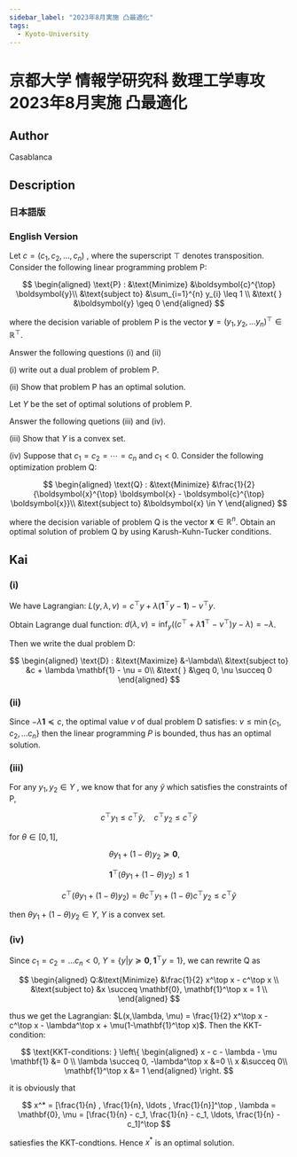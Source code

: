 ```yaml
---
sidebar_label: "2023年8月実施 凸最適化"
tags:
  - Kyoto-University
---
```

# 京都大学 情報学研究科 数理工学専攻 2023年8月実施 凸最適化

## **Author**
Casablanca

## **Description**
### 日本語版

### English Version
Let $c=(c_1,c_2, \ldots , c_n)$ , where the superscript $\top$ denotes transposition.
Consider the following linear programming problem P:

$$
\begin{aligned}
\text{P} : &\text{Minimize} &\boldsymbol{c}^{\top} \boldsymbol{y}\\
&\text{subject to} &\sum_{i=1}^{n} y_{i} \leq 1 \\
&\text{ } &\boldsymbol{y} \geq 0
\end{aligned}
$$

where the decision variable of problem P is the vector $\boldsymbol{y} = (y_1, y_2, \ldots y_n)^\top \in \mathbb{R}^\top$.

Answer the following questions (i) and (ii)

(i) write out a dual problem of problem P.

(ii) Show that problem P has an optimal solution.

Let $Y$ be the set of optimal solutions of problem P.

Answer the following quetions (iii) and (iv).

(iii) Show that $Y$ is a convex set.

(iv) Suppose that $c_{1} = c_2 = \cdots = c_n$ and $c_1 < 0$.
Consider the following optimization problem Q:

$$
\begin{aligned}
\text{Q} : &\text{Minimize} &\frac{1}{2} {\boldsymbol{x}^{\top} \boldsymbol{x} - \boldsymbol{c}^{\top} \boldsymbol{x}}\\
&\text{subject to} &\boldsymbol{x} \in Y
\end{aligned}
$$

where the decision variable of problem Q is the vector $\boldsymbol{x} \in \mathbb{R}^n$.
Obtain an optimal solution of problem Q by using Karush-Kuhn-Tucker conditions.


## **Kai**
### (i)
We have Lagrangian: $L(y,\lambda,\nu) = c^\top y + \lambda (\mathbf{1}^\top y - \mathbf{1} ) - \nu^\top y$.

Obtain Lagrange dual function: $d(\lambda, \nu) = \inf_{y} ((c^\top + \lambda \mathbf{1}^\top - \nu^\top)y - \lambda) = - \lambda$.

Then we write the  dual problem D:

$$ 
\begin{aligned}
\text{D} : &\text{Maximize} &-\lambda\\
&\text{subject to} &c + \lambda \mathbf{1} - \nu = 0\\
&\text{ } &\geq 0, \nu \succeq 0
\end{aligned}
$$


### (ii)
Since $-\lambda \mathbf{1} \preceq c$, the optimal value $v$ of dual problem D satisfies: $v \leq \min \{ c_1, c_2, \ldots c_n \}$
then the linear programming $P$ is bounded, thus has an optimal solution.

### (iii)
For any  $y_1,y_2 \in Y$  , we know that for any $\widetilde{y}$ which satisfies the constraints of P,

$$
c^\top y_1 \leq c^\top \widetilde{y}, \quad c^\top y_2 \leq c^\top \widetilde{y}
$$

for $\theta \in [0,1]$,

$$
\theta y_1 + (1 - \theta) y_2 \succeq \mathbf{0}, \quad
$$

$$
\mathbf{1}^\top (\theta y_1 + (1-\theta) y_2) \leq 1$$

$$
c^\top (\theta y_1 + (1-\theta)y_2) = \theta c^\top y_1 + (1-\theta)c^\top y_2 \leq c^\top \widetilde{y}
$$

then $\theta y_1 + (1-\theta)y_2 \in Y$, $Y$ is a convex set.

### (iv)
Since $c_1 = c_2 = \ldots c_n < 0$, $Y = \{ y | y \succeq \mathbf{0}, \mathbf{1}^\top y = 1 \}$, we can rewrite Q as 

$$
\begin{aligned}
Q:&\text{Minimize} &\frac{1}{2} x^\top x - c^\top x \\
&\text{subject to} &x \succeq \mathbf{0}, \mathbf{1}^\top x = 1 \\
\end{aligned}
$$

thus we get the Lagrangian: $L(x,\lambda, \mu) = \frac{1}{2} x^\top x - c^\top x - \lambda^\top x + \mu(1-\mathbf{1}^\top x)$.
Then the KKT-condition:

$$
\text{KKT-conditions: } \left\{
\begin{aligned}
x - c - \lambda - \mu \mathbf{1} &= 0 \\
\lambda  \succeq  0, -\lambda^\top x &=0 \\
x &\succeq 0\\
\mathbf{1}^\top x &= 1
\end{aligned}
\right.
$$

it is obviously that

$$
x^* = [\frac{1}{n} , \frac{1}{n}, \ldots , \frac{1}{n}]^\top , \lambda = \mathbf{0}, \mu = [\frac{1}{n} - c_1, \frac{1}{n} - c_1, \ldots, \frac{1}{n} - c_1]^\top
$$

satiesfies the KKT-condtions.
Hence $x^*$ is an optimal solution.
